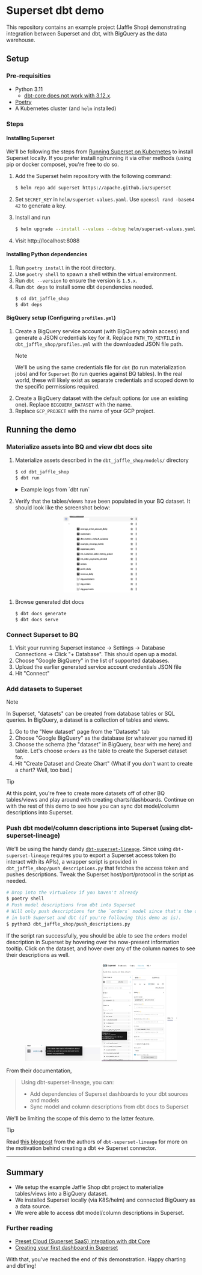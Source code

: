 # Superset dbt demo

This repository contains an example project (Jaffle Shop) demonstrating integration between Superset and dbt, with BigQuery as the data warehouse.

## Setup

### Pre-requisities

- Python 3.11
  - [dbt-core does not work with 3.12.x](https://github.com/dbt-labs/dbt-core/issues/9007#issuecomment-1854738180).
- [Poetry](https://python-poetry.org/docs/#installation)
- A Kubernetes cluster (and `helm` installed)   

### Steps

#### Installing Superset

We'll be following the steps from [Running Superset on Kubernetes](https://superset.apache.org/docs/installation/running-on-kubernetes#running) to install Superset locally. If you prefer installing/running it via other methods (using pip or docker compose), you're free to do so.

1. Add the Superset helm repository with the following command:

    ```bash
    $ helm repo add superset https://apache.github.io/superset
    ```

1. Set `SECRET_KEY` in `helm/superset-values.yaml`. Use `openssl rand -base64 42` to generate a key.
1. Install and run
    ```bash
    $ helm upgrade --install --values --debug helm/superset-values.yaml superset superset/superset
    ```

1. Visit http://localhost:8088

#### Installing Python dependencies

1. Run `poetry install` in the root directory.
1. Use `poetry shell` to spawn a shell within the virtual environment.
1. Run `dbt --version` to ensure the version is `1.5.x`.
1. Run `dbt deps` to install some dbt dependencies needed.
    ```
    $ cd dbt_jaffle_shop
    $ dbt deps
    ```

#### BigQuery setup (Configuring `profiles.yml`)

1. Create a BigQuery service account (with BigQuery admin access) and generate a JSON credentials key for it. Replace `PATH_TO_KEYFILE` in `dbt_jaffle_shop/profiles.yml` with the downloaded JSON file path.
    > [!NOTE]
    > We'll be using the same credentials file for `dbt` (to run materialization jobs) and for `Superset` (to run queries against BQ tables). In the real world, these will likely exist as separate credentials and scoped down to the specific permissions required.
1. Create a BigQuery dataset with the default options (or use an existing one). Replace `BIGQUERY_DATASET` with the name.
1. Replace `GCP_PROJECT` with the name of your GCP project.


## Running the demo

### Materialize assets into BQ and view dbt docs site

1. Materialize assets described in the `dbt_jaffle_shop/models/` directory
    ```bash
    $ cd dbt_jaffle_shop
    $ dbt run
    ```
    <details>
    <summary>Example logs from `dbt run`</summary>

        $ dbt run
        23:47:38  Running with dbt=1.5.9
        23:47:38  Registered adapter: bigquery=1.5.7
        23:47:38  Unable to do partial parsing because profile has changed
        23:47:39  Found 12 models, 36 tests, 0 snapshots, 4 analyses, 587 macros, 0 operations, 0 seed files, 0 sources, 0 exposures, 4 metrics, 0 groups
        23:47:39
        23:47:40  Concurrency: 1 threads (target='dev')
        23:47:40
        23:47:40  1 of 12 START sql view model my_dataset.stg_customers .......................... [RUN]
        23:47:41  1 of 12 OK created sql view model my_dataset.stg_customers ..................... [CREATE VIEW (0 processed) in 1.20s]
        23:47:41  2 of 12 START sql view model my_dataset.stg_orders ............................. [RUN]
        23:47:44  2 of 12 OK created sql view model my_dataset.stg_orders ........................ [CREATE VIEW (0 processed) in 2.42s]
        23:47:44  3 of 12 START sql view model my_dataset.stg_payments ........................... [RUN]
        23:47:45  3 of 12 OK created sql view model my_dataset.stg_payments ...................... [CREATE VIEW (0 processed) in 1.34s]
        23:47:45  4 of 12 START sql table model my_dataset.dbt_metrics_default_calendar .......... [RUN]
        23:47:51  4 of 12 OK created sql table model my_dataset.dbt_metrics_default_calendar ..... [CREATE TABLE (14.6k rows, 0 processed) in 6.40s]
        23:47:51  5 of 12 START sql table model my_dataset.int_customer_order_history_joined ..... [RUN]
        23:47:59  5 of 12 OK created sql table model my_dataset.int_customer_order_history_joined  [CREATE TABLE (100.0 rows, 4.3 KiB processed) in 7.65s]
        23:47:59  6 of 12 START sql table model my_dataset.int_order_payments_pivoted ............ [RUN]
        23:48:08  6 of 12 OK created sql table model my_dataset.int_order_payments_pivoted ....... [CREATE TABLE (99.0 rows, 6.7 KiB processed) in 8.80s]
        23:48:08  7 of 12 START sql table model my_dataset.example_develop_metric ................ [RUN]
        23:48:08  WARNING: dbt_metrics is going to be deprecated in dbt-core 1.6 in July 2023 as part of the migration to MetricFlow. This package will continue to work with dbt-core 1.5 but a 1.6 version will not be released. If you have any questions, please join us in the #dbt-core-metrics in the dbt Community Slack
        23:48:12  7 of 12 OK created sql table model my_dataset.example_develop_metric ........... [CREATE TABLE (4.0 rows, 229.8 KiB processed) in 4.67s]
        23:48:12  8 of 12 START sql table model my_dataset.orders ................................ [RUN]
        23:48:18  8 of 12 OK created sql table model my_dataset.orders ........................... [CREATE TABLE (99.0 rows, 11.9 KiB processed) in 5.56s]
        23:48:18  9 of 12 START sql table model my_dataset.average_order_amount_daily ............ [RUN]
        23:48:18  WARNING: dbt_metrics is going to be deprecated in dbt-core 1.6 in July 2023 as part of the migration to MetricFlow. This package will continue to work with dbt-core 1.5 but a 1.6 version will not be released. If you have any questions, please join us in the #dbt-core-metrics in the dbt Community Slack
        23:48:23  9 of 12 OK created sql table model my_dataset.average_order_amount_daily ....... [CREATE TABLE (77.0 rows, 116.7 KiB processed) in 5.38s]
        23:48:23  10 of 12 START sql table model my_dataset.expenses_daily ....................... [RUN]
        23:48:23  WARNING: dbt_metrics is going to be deprecated in dbt-core 1.6 in July 2023 as part of the migration to MetricFlow. This package will continue to work with dbt-core 1.5 but a 1.6 version will not be released. If you have any questions, please join us in the #dbt-core-metrics in the dbt Community Slack
        23:48:28  10 of 12 OK created sql table model my_dataset.expenses_daily .................. [CREATE TABLE (55.0 rows, 117.7 KiB processed) in 5.06s]
        23:48:28  11 of 12 START sql table model my_dataset.profit_daily ......................... [RUN]
        23:48:28  WARNING: dbt_metrics is going to be deprecated in dbt-core 1.6 in July 2023 as part of the migration to MetricFlow. This package will continue to work with dbt-core 1.5 but a 1.6 version will not be released. If you have any questions, please join us in the #dbt-core-metrics in the dbt Community Slack
        23:48:33  11 of 12 OK created sql table model my_dataset.profit_daily .................... [CREATE TABLE (55.0 rows, 117.7 KiB processed) in 4.54s]
        23:48:33  12 of 12 START sql table model my_dataset.revenue_daily ........................ [RUN]
        23:48:33  WARNING: dbt_metrics is going to be deprecated in dbt-core 1.6 in July 2023 as part of the migration to MetricFlow. This package will continue to work with dbt-core 1.5 but a 1.6 version will not be released. If you have any questions, please join us in the #dbt-core-metrics in the dbt Community Slack
        23:48:37  12 of 12 OK created sql table model my_dataset.revenue_daily ................... [CREATE TABLE (55.0 rows, 117.7 KiB processed) in 4.48s]
        23:48:37
        23:48:37  Finished running 3 view models, 9 table models in 0 hours 0 minutes and 58.75 seconds (58.75s).
        23:48:37
        23:48:37  Completed successfully
        23:48:37
        23:48:37  Done. PASS=12 WARN=0 ERROR=0 SKIP=0 TOTAL=12

    </details>

1. Verify that the tables/views have been populated in your BQ dataset. It should look like the screenshot below:
<p align="center">
    <img src="./etc/bq-tables.png" width="200" />
</p>

1. Browse generated dbt docs

    ```
    $ dbt docs generate
    $ dbt docs serve
    ```


### Connect Superset to BQ

1. Visit your running Superset instance -> Settings -> Database Connections -> Click "+ Database". This should open up a modal.
1. Choose "Google BigQuery" in the list of supported databases.
1. Upload the earlier generated service account credentials JSON file
1. Hit "Connect"

### Add datasets to Superset

> [!NOTE]
> In Superset, "datasets" can be created from database tables or SQL queries. In BigQuery, a dataset is a collection of tables and views.

1. Go to the "New dataset" page from the "Datasets" tab
1. Choose "Google BigQuery" as the database (or whatever you named it)
1. Choose the schema (the "dataset" in BigQuery, bear with me here) and table. Let's choose `orders` as the table to create the Superset dataset for.
1. Hit "Create Dataset and Create Chart" (What if you _don't_ want to create a chart? Well, too bad.)

> [!TIP]
> At this point, you're free to create more datasets off of other BQ tables/views and play around with creating charts/dashboards. Continue on with the rest of this demo to see how you can sync dbt model/column descriptions into Superset.

### Push dbt model/column descriptions into Superset (using dbt-superset-lineage)

We'll be using the handy dandy [`dbt-superset-lineage`](https://github.com/slidoapp/dbt-superset-lineage). Since using `dbt-superset-lineage` requires you to export a Superset access token (to interact with its APIs), a wrapper script is provided in `dbt_jaffle_shop/push_descriptions.py` that fetches the access token and pushes descriptions. Tweak the Superset host/port/protocol in the script as needed.

```bash
# Drop into the virtualenv if you haven't already
$ poetry shell
# Push model descriptions from dbt into Superset
# Will only push descriptions for the `orders` model since that's the only dataset present
# in both Superset and dbt (if you're following this demo as is).
$ python3 dbt_jaffle_shop/push_descriptions.py
```

If the script ran successfully, you should be able to see the `orders` model description in Superset by hovering over the now-present information tooltip. Click on the dataset, and hover over any of the column names to see their descriptions as well.

<p align="center">
    <img src="./etc/orders_model_desc.png" width="200">
    <img src="./etc/orders_column_desc.png" width="200" style="">
</p>


From their documentation,
> Using dbt-superset-lineage, you can:
>   - Add dependencies of Superset dashboards to your dbt sources and models
>   - Sync model and column descriptions from dbt docs to Superset

We'll be limiting the scope of this demo to the latter feature.

> [!TIP]
> Read [this blogpost](https://engineering.hometogo.com/how-hometogo-connected-dbt-and-superset-to-make-metadata-more-accessible-and-reduce-analytical-2223af539cc6) from the authors of `dbt-superset-lineage` for more on the motivation behind creating a dbt <-> Superset connector.

---

## Summary

- We setup the example Jaffle Shop dbt project to materialize tables/views into a BigQuery dataset.
- We installed Superset locally (via K8S/helm) and connected BigQuery as a data source.
- We were able to access dbt model/column descriptions in Superset.


### Further reading

- [Preset Cloud (Superset SaaS) integation with dbt Core](https://preset.io/blog/dbt-superset-integration-preset/)
- [Creating your first dashboard in Superset](https://superset.apache.org/docs/creating-charts-dashboards/creating-your-first-dashboard/)


With that, you've reached the end of this demonstration. Happy charting and dbt'ing!
